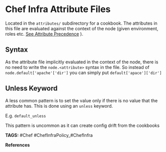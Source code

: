 # Chef Infra Attribute Files

Located in the `attributes/` subdirectory for a cookbook. The attributes in this file are evaluated against the context of the node (given environment, roles etc. [See Attribute Precedence](<./ChefAttributes.md> "./ChefAttributes") ).

## Syntax

As the attribute file implicitly evaluated in the context of the node, there is no need to write the `node.<attribute>` syntax in the file.
So instead of `node.default['apache'['dir']` you can simply put `default['apace']['dir']`

## Unless Keyword

A less common pattern is to set the value only if there is no value that the attribute has. This is done using an `unless` keyword.

E.g. `default_unless`

This pattern is uncommon as it can create config drift from the cookbooks

__TAGS:__
#Chef #ChefInfraPolicy_#ChefInfra

__References__

